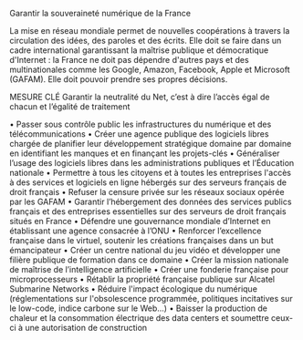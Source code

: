Garantir la souveraineté numérique de la France

La mise en réseau mondiale permet de nouvelles coopérations à travers la circulation des idées, des paroles et des écrits. Elle doit se faire dans un cadre international garantissant la maîtrise publique et démocratique d'Internet : la France ne doit pas dépendre d'autres pays et des multinationales comme les Google, Amazon, Facebook, Apple et Microsoft (GAFAM). Elle doit pouvoir prendre ses propres décisions.

MESURE CLÉ
Garantir la neutralité du Net, c’est à dire l’accès égal de chacun et l’égalité de traitement

• Passer sous contrôle public les infrastructures du numérique et des télécommunications
• Créer une agence publique des logiciels libres chargée de planifier leur développement stratégique domaine par domaine en identifiant les manques et en finançant les projets-clés
• Généraliser l’usage des logiciels libres dans les administrations publiques et l’Éducation nationale
• Permettre à tous les citoyens et à toutes les entreprises l'accès à des services et logiciels en ligne hébergés sur des serveurs français de droit français
• Refuser la censure privée sur les réseaux sociaux opérée par les GAFAM
• Garantir l’hébergement des données des services publics français et des entreprises essentielles sur des serveurs de droit français situés en France
• Défendre une gouvernance mondiale d’Internet en établissant une agence consacrée à l’ONU
• Renforcer l’excellence française dans le virtuel, soutenir les créations françaises dans un but émancipateur
• Créer un centre national du jeu vidéo et développer une filière publique de formation dans ce domaine
• Créer la mission nationale de maîtrise de l’intelligence artificielle
• Créer une fonderie française pour microprocesseurs
• Rétablir la propriété française publique sur Alcatel Submarine Networks
• Réduire l'impact écologique du numérique (réglementations sur l'obsolescence programmée, politiques incitatives sur le low-code, indice carbone sur le Web...)
• Baisser la production de chaleur et la consommation électrique des data centers et soumettre ceux-ci à une autorisation de construction